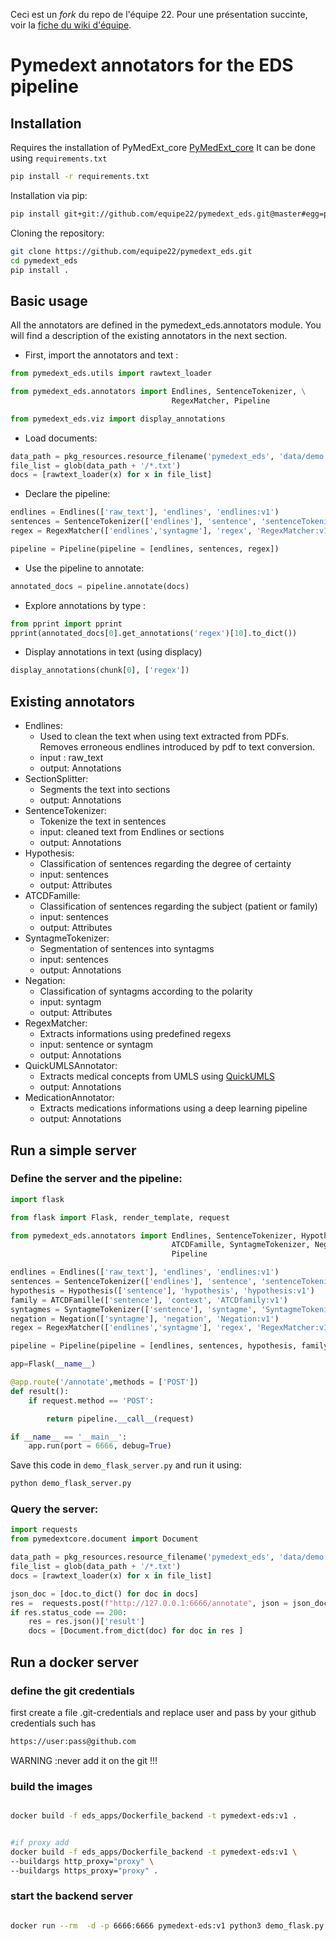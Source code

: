 Ceci est un *fork* du repo de l'équipe 22. Pour une présentation succinte, voir la [fiche du wiki d'équipe](https://gitlab.eds.aphp.fr/equipedatascience/equipedatascience-notes/-/wikis/PyMedExt/).


# Pymedext annotators for the EDS pipeline

## Installation

Requires the installation of PyMedExt_core [PyMedExt_core](https://github.com/equipe22/pymedext_core)
It can be done using `requirements.txt`

```bash
pip install -r requirements.txt
```

Installation via pip:

```bash
pip install git+git://github.com/equipe22/pymedext_eds.git@master#egg=pymedext_eds
```

Cloning the repository:

```bash
git clone https://github.com/equipe22/pymedext_eds.git
cd pymedext_eds
pip install .
```

## Basic usage

All the annotators are defined in the pymedext_eds.annotators module. You will find a description of the existing annotators in the next section.

- First, import the annotators and text :

```python
from pymedext_eds.utils import rawtext_loader

from pymedext_eds.annotators import Endlines, SentenceTokenizer, \
                                    RegexMatcher, Pipeline

from pymedext_eds.viz import display_annotations
```

- Load documents:

```python
data_path = pkg_resources.resource_filename('pymedext_eds', 'data/demo')
file_list = glob(data_path + '/*.txt')
docs = [rawtext_loader(x) for x in file_list]
```

- Declare the pipeline:

```python
endlines = Endlines(['raw_text'], 'endlines', 'endlines:v1')
sentences = SentenceTokenizer(['endlines'], 'sentence', 'sentenceTokenizer:v1')
regex = RegexMatcher(['endlines','syntagme'], 'regex', 'RegexMatcher:v1', 'list_regexp.json')

pipeline = Pipeline(pipeline = [endlines, sentences, regex])
```

- Use the pipeline to annotate:

```python
annotated_docs = pipeline.annotate(docs)
```

- Explore annotations by type :

```python
from pprint import pprint
pprint(annotated_docs[0].get_annotations('regex')[10].to_dict())
```

- Display annotations in text (using displacy)

```python
display_annotations(chunk[0], ['regex'])
```


## Existing annotators

- Endlines:
    - Used to clean the text when using text extracted from PDFs. Removes erroneous endlines introduced by pdf to text conversion.
    - input : raw_text
    - output: Annotations
- SectionSplitter:
    - Segments the text into sections
    - output: Annotations
- SentenceTokenizer:
    - Tokenize the text in sentences
    - input: cleaned text from Endlines or sections
    - output: Annotations
- Hypothesis:
    - Classification of sentences regarding the degree of certainty
    - input: sentences
    - output: Attributes
- ATCDFamille:
    - Classification of sentences regarding the subject (patient or family)
    - input: sentences
    - output: Attributes
- SyntagmeTokenizer:
    - Segmentation of sentences into syntagms
    - input: sentences
    - output: Annotations
- Negation:
    - Classification of syntagms according to the polarity
    - input: syntagm
    - output: Attributes
- RegexMatcher:
    - Extracts informations using predefined regexs
    - input: sentence or syntagm
    - output: Annotations
- QuickUMLSAnnotator:
    - Extracts medical concepts from UMLS using [QuickUMLS](https://github.com/Georgetown-IR-Lab/QuickUMLS)
    - output: Annotations
- MedicationAnnotator:
    - Extracts medications informations using a deep learning pipeline
    - output: Annotations


## Run a simple server

### Define the server and the pipeline:

```python
import flask

from flask import Flask, render_template, request

from pymedext_eds.annotators import Endlines, SentenceTokenizer, Hypothesis, \
                                    ATCDFamille, SyntagmeTokenizer, Negation, RegexMatcher, \
                                    Pipeline

endlines = Endlines(['raw_text'], 'endlines', 'endlines:v1')
sentences = SentenceTokenizer(['endlines'], 'sentence', 'sentenceTokenizer:v1')
hypothesis = Hypothesis(['sentence'], 'hypothesis', 'hypothesis:v1')
family = ATCDFamille(['sentence'], 'context', 'ATCDfamily:v1')
syntagmes = SyntagmeTokenizer(['sentence'], 'syntagme', 'SyntagmeTokenizer:v1')
negation = Negation(['syntagme'], 'negation', 'Negation:v1')
regex = RegexMatcher(['endlines','syntagme'], 'regex', 'RegexMatcher:v1', 'list_regexp.json')

pipeline = Pipeline(pipeline = [endlines, sentences, hypothesis, family, syntagmes, negation, regex])

app=Flask(__name__)

@app.route('/annotate',methods = ['POST'])
def result():
    if request.method == 'POST':

        return pipeline.__call__(request)

if __name__ == '__main__':
    app.run(port = 6666, debug=True)
```

Save this code in `demo_flask_server.py` and run it using:

```bash
python demo_flask_server.py
```

### Query the server:

```python
import requests
from pymedextcore.document import Document

data_path = pkg_resources.resource_filename('pymedext_eds', 'data/demo')
file_list = glob(data_path + '/*.txt')
docs = [rawtext_loader(x) for x in file_list]

json_doc = [doc.to_dict() for doc in docs]
res =  requests.post(f"http://127.0.0.1:6666/annotate", json = json_doc)
if res.status_code == 200:
    res = res.json()['result']
    docs = [Document.from_dict(doc) for doc in res ]
```

## Run a docker server

### define the git credentials
first create a file .git-credentials and replace user and pass by your
github credentials such has

``` bash
https://user:pass@github.com
```

WARNING :never add it on the git !!!

### build the images

```bash

docker build -f eds_apps/Dockerfile_backend -t pymedext-eds:v1 .


#if proxy add
docker build -f eds_apps/Dockerfile_backend -t pymedext-eds:v1 \
--buildargs http_proxy="proxy" \
--buildargs https_proxy="proxy" .


```

### start the backend server

``` bash

docker run --rm  -d -p 6666:6666 pymedext-eds:v1 python3 demo_flask.py

```

